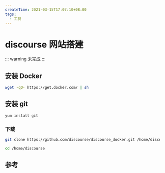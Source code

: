 ```yaml
---
createTime: 2021-03-15T17:07:10+08:00
tags:
  - 工具
---
```


# discourse 网站搭建

::: warning
未完成
:::

## 安装 Docker

```bash
wget -qO- https://get.docker.com/ | sh
```
## 安装 git

```bash
yum install git 
```

### 下载 

```bash
git clone https://github.com/discourse/discourse_docker.git /home/discourse
```


```bash
cd /home/discourse
```


## 参考

